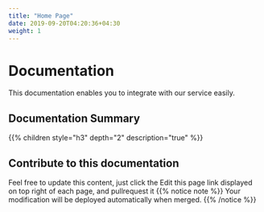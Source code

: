 ```yaml
---
title: "Home Page"
date: 2019-09-20T04:20:36+04:30
weight: 1
---
```

# Documentation
This documentation enables you to integrate with our service easily.
## Documentation Summary
{{% children style="h3" depth="2" description="true" %}}
## Contribute to this documentation
Feel free to update this content, just click the Edit this page link displayed on top right of each page, and pullrequest it
{{% notice note %}}
Your modification will be deployed automatically when merged.
{{% /notice %}}

